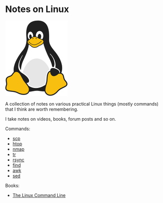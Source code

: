 # Notes on Linux

![Linux Penguin Logo](img/penguin.png)

A collection of notes on various practical Linux things (mostly commands) that
I think are worth remembering. 

I take notes on videos, books, forum posts and so on.

Commands:

- [scp](commands/scp.md)
- [htop](commands/htop.md)
- [nmap](commands/nmap.md)
- [tr](commands/tr.md)
- [rsync](commands/rsync.md)
- [find](commands/find.md)
- [awk](commands/awk.md)
- [sed](commands/sed.md)

Books:

- [The Linux Command Line](book-tlcl/00-intro.md)
